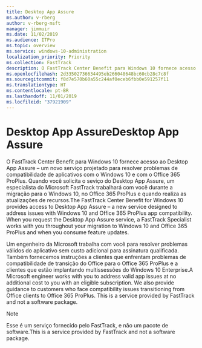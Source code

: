 ```yaml
---
title: Desktop App Assure
ms.author: v-rberg
author: v-rberg-msft
manager: jimmuir
ms.date: 11/02/2019
ms.audience: ITPro
ms.topic: overview
ms.service: windows-10-administration
localization_priority: Priority
ms.collection: FastTrack
description: O FastTrack Center Benefit para Windows 10 fornece acesso o Desktop App Assure – um serviço projetado para resolver problemas de compatibilidade de aplicativos com o Windows 10 e com Office 365 ProPlus.
ms.openlocfilehash: 2d33502736634495eb266048648bc60cb28c7c8f
ms.sourcegitcommit: f8d7e570b60a55c244af0eceb6fbb0e591257f11
ms.translationtype: HT
ms.contentlocale: pt-BR
ms.lasthandoff: 11/01/2019
ms.locfileid: "37921909"
---
```

# <a name="desktop-app-assure"></a><span data-ttu-id="0e94b-103">Desktop App Assure</span><span class="sxs-lookup"><span data-stu-id="0e94b-103">Desktop App Assure</span></span>

<span data-ttu-id="0e94b-p101">O FastTrack Center Benefit para Windows 10 fornece acesso ao Desktop App Assure – um novo serviço projetado para resolver problemas de compatibilidade de aplicativos com o Windows 10 e com o Office 365 ProPlus. Quando você solicita o seviço do Desktop App Assure, um especialista do Microsoft FastTrack trabalhará com você durante a migração para o Windows 10, no Office 365 ProPlus e quando realiza as atualizações de recursos.</span><span class="sxs-lookup"><span data-stu-id="0e94b-p101">The FastTrack Center Benefit for Windows 10 provides access to Desktop App Assure – a new service designed to address issues with Windows 10 and Office 365 ProPlus app compatibility. When you request the Desktop App Assure service, a FastTrack Specialist works with you throughout your migration to Windows 10 and Office 365 ProPlus and when you consume feature updates.</span></span> 

<span data-ttu-id="0e94b-p102">Um engenheiro da Microsoft trabalha com você para resolver problemas válidos do aplicativo sem custo adicional para assinatura qualificada. Também fornecemos instruções a clientes que enfrentam problemas de compatibilidade de transição do Office para o Office 365 ProPlus e a clientes que estão implantando multissessões do Windows 10 Enterprise.</span><span class="sxs-lookup"><span data-stu-id="0e94b-p102">A Microsoft engineer works with you to address valid app issues at no additional cost to you with an eligible subscription. We also provide guidance to customers who face compatibility issues transitioning from Office clients to Office 365 ProPlus. This is a service provided by FastTrack and not a software package.</span></span> 

  > [!NOTE]
> <span data-ttu-id="0e94b-108">Esse é um serviço fornecido pelo FastTrack, e não um pacote de software.</span><span class="sxs-lookup"><span data-stu-id="0e94b-108">This is a service provided by FastTrack and not a software package.</span></span>

    

 
